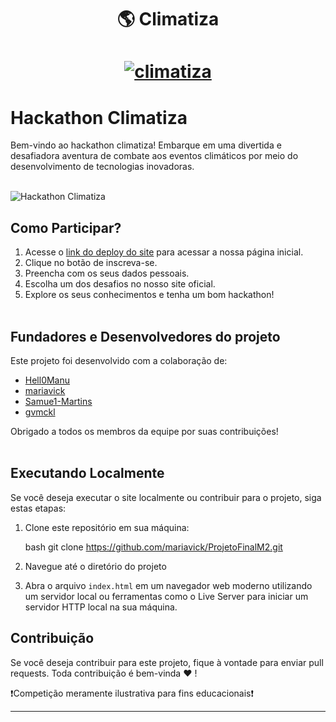 
<h1 align="center">🌎 Climatiza </h1>

<h1 align="center">
    <a href="https://mariavick.github.io/ProjetoFinalM2/"><img alt="climatiza" title="Hackathon Climatiza" src="climatiza" /></a>
</h1>

# Hackathon Climatiza

Bem-vindo ao hackathon climatiza! Embarque em uma divertida e desafiadora aventura de combate aos eventos climáticos por meio do desenvolvimento de tecnologias inovadoras.</br></br>

![Hackathon Climatiza](https://mariavick.github.io/ProjetoFinalM2/o/climatiza.png) </br>

## Como Participar?

1. Acesse o [link do deploy do site](https://mariavick.github.io/ProjetoFinalM2/) para acessar a nossa página inicial.
2. Clique no botão de inscreva-se.
3. Preencha com os seus dados pessoais.
4. Escolha um dos desafios no nosso site oficial.
5. Explore os seus conhecimentos e tenha um bom hackathon!</br></br>

## Fundadores e Desenvolvedores do projeto

Este projeto foi desenvolvido com a colaboração de:

- [Hell0Manu](https://github.com/Hell0Manu)
- [mariavick](https://github.com/mariavick)
- [Samue1-Martins](https://github.com/Samue1-Martins)
- [gvmckl](https://github.com/gvmckl)

Obrigado a todos os membros da equipe por suas contribuições!</br></br>

## Executando Localmente

Se você deseja executar o site localmente ou contribuir para o projeto, siga estas etapas:

1. Clone este repositório em sua máquina:

   bash
   git clone https://github.com/mariavick/ProjetoFinalM2.git
   

2. Navegue até o diretório do projeto

3. Abra o arquivo `index.html` em um navegador web moderno utilizando um servidor local ou ferramentas como o Live Server para iniciar um servidor HTTP local na sua máquina.

## Contribuição

Se você deseja contribuir para este projeto, fique à vontade para enviar pull requests. Toda contribuição é bem-vinda ♥ !

❗Competição meramente ilustrativa para fins educacionais❗


---
